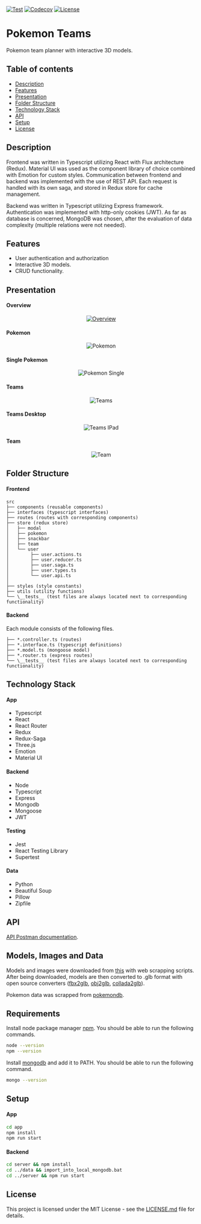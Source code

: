 ﻿[![Test](https://github.com/Nalhin/PokemonTeams/workflows/Test/badge.svg)](https://github.com/Nalhin/PokemonTeams/actions)
[![Codecov](https://codecov.io/gh/Nalhin/PokemonTeams/branch/master/graph/badge.svg)](https://codecov.io/gh/Nalhin/PokemonTeams)
[![License](https://img.shields.io/github/license/Nalhin/PokemonTeams)](LICENSE.md)

# Pokemon Teams

Pokemon team planner with interactive 3D models.

## Table of contents

* [Description](#description)
* [Features](#features)
* [Presentation](#presentation)
* [Folder Structure](#folder-structure)
* [Technology Stack](#technology-stack)
* [API](#api)
* [Setup](#setup) 
* [License](#license)

## Description

Frontend was written in Typescript utilizing React with Flux architecture (Redux).
Material UI was used as the component library of choice combined with Emotion for custom styles. 
Communication between frontend and backend was implemented with the use of REST API. 
Each request is handled with its own saga, and stored in Redux store for cache management.

Backend was written in Typescript utilizing Express framework. Authentication was implemented with http-only cookies (JWT).
As far as database is concerned, MongoDB was chosen, after the evaluation of data complexity (multiple relations were not needed).

## Features

* User authentication and authorization
* Interactive 3D models.
* CRUD functionality.

## Presentation

#### Overview

<p align="center">
  <a href="https://youtu.be/jDBPPlOJ_EU">
    <img src="screenshots/project-overview.gif" alt="Overview"/>
  </a>
</p>

#### Pokemon

<p align="center"> 
  <img src="screenshots/pokemon-mobile.png" alt="Pokemon"/>
</p>

#### Single Pokemon

<p align="center"> 
  <img src="screenshots/pokemonsingle-mobile.png"  alt="Pokemon Single"/>
</p>

#### Teams

<p align="center"> 
   <img src="screenshots/teams-mobile.png" alt="Teams"/>
</p>
  
#### Teams Desktop

<p align="center"> 
  <img src="screenshots/teams.png" alt="Teams IPad"/>
</p>

#### Team
 
<p align="center"> 
  <img src="screenshots/team-mobile.png" alt="Team"/>
</p>
    
## Folder Structure

#### Frontend

```
src
├── components (reusable components)
├── interfaces (typescript interfaces)
├── routes (routes with corresponding components)
├── store (redux store)
│   ├── modal 
│   ├── pokemon 
│   ├── snackbar 
│   ├── team 
│   └── user
│        ├── user.actions.ts 
│        ├── user.reducer.ts
│        ├── user.saga.ts 
│        ├── user.types.ts
│        └── user.api.ts
│      
├── styles (style constants)
├── utils (utility functions)
└── \__tests__ (test files are always located next to corresponding functionality)
```

#### Backend

Each module consists of the following files.
```
├── *.controller.ts (routes)
├── *.interface.ts (typescript definitions)
├── *.model.ts (mongoose model)
├── *.router.ts (express routes)
└── \__tests__ (test files are always located next to corresponding functionality)
```
## Technology Stack

#### App

* Typescript
* React
* React Router
* Redux
* Redux-Saga
* Three.js
* Emotion
* Material UI

#### Backend

* Node
* Typescript
* Express
* Mongodb
* Mongoose
* JWT

#### Testing

* Jest
* React Testing Library
* Supertest

#### Data

* Python
* Beautiful Soup
* Pillow 
* Zipfile

## API

[API Postman documentation](https://documenter.getpostman.com/view/8005247/SVtbRkgN?version=latest).

## Models, Images and Data

Models and images were downloaded from [this](https://www.models-resource.com/3ds/pokemonxy/) with web scrapping scripts.
After being downloaded, models are then converted to .glb format with open source converters ([fbx2glb](https://github.com/facebookincubator/FBX2glTF), [obj2glb](https://www.npmjs.com/package/obj2gltf), [collada2glb](https://github.com/KhronosGroup/COLLADA2GLTF)). 

Pokemon data was scrapped from [pokemondb](https://pokemondb.net/pokedex/all). 

## Requirements

Install node package manager [npm](https://www.npmjs.com/).
You should be able to run the following commands.

```bash
node --version
npm --version
```

Install [mongodb](https://www.mongodb.com/) and add it to PATH.
You should be able to run the following command.

```bash
mongo --version
```

## Setup

#### App

```bash
cd app
npm install
npm run start
```

#### Backend

```bash
cd server && npm install
cd ../data && import_into_local_mongodb.bat
cd ../server && npm run start
```

## License

This project is licensed under the MIT License - see the [LICENSE.md](LICENSE.md) file for details.
